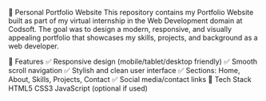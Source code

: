 💼 Personal Portfolio Website
This repository contains my Portfolio Website built as part of my virtual internship in the Web Development domain at Codsoft. The goal was to design a modern, responsive, and visually appealing portfolio that showcases my skills, projects, and background as a web developer.

🧠 Features
✅ Responsive design (mobile/tablet/desktop friendly)
✅ Smooth scroll navigation
✅ Stylish and clean user interface
✅ Sections: Home, About, Skills, Projects, Contact
✅ Social media/contact links
🚀 Tech Stack
HTML5
CSS3
JavaScript (optional if used)
